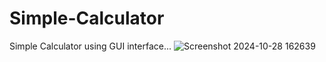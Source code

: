 # Simple-Calculator
Simple Calculator using GUI interface...
![Screenshot 2024-10-28 162639](https://github.com/user-attachments/assets/4c247a0f-e8cb-4d2d-ad24-f91230ff231a)
